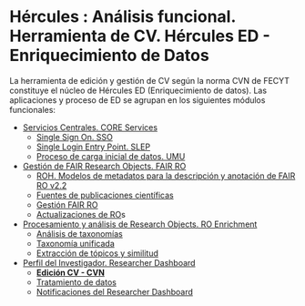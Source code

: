 # Hércules : Análisis funcional. Herramienta de CV. Hércules ED \- Enriquecimiento de Datos



La herramienta de edición y gestión de CV según la norma CVN de FECYT constituye el núcleo de Hércules ED (Enriquecimiento de datos). Las aplicaciones y proceso de ED se agrupan en los siguientes módulos funcionales: 

* [Servicios Centrales. CORE Services](/hercules/herramienta-de-cv-hercules-ed-enriquecimiento-de-datos/analisis-funcional-herramienta-de-cv-hercules-ed-enriquecimiento-de-datos/servicios-centrales-core-services/index.md "/hercules/herramienta-de-cv-hercules-ed-enriquecimiento-de-datos/analisis-funcional-herramienta-de-cv-hercules-ed-enriquecimiento-de-datos/servicios-centrales-core-services/index.md")
	+ [Single Sign On. SSO](https://confluence.um.es/confluence/display/HERCULES/Single+Sign+On.+SSO "https://confluence.um.es/confluence/display/HERCULES/Single+Sign+On.+SSO")
	+ [Single Login Entry Point. SLEP](https://confluence.um.es/confluence/display/HERCULES/Single+Login+Entry+Point.+SLEP "https://confluence.um.es/confluence/display/HERCULES/Single+Login+Entry+Point.+SLEP")
	+ [Proceso de carga inicial de datos. UMU](/hercules/herramienta-de-cv-hercules-ed-enriquecimiento-de-datos/analisis-funcional-herramienta-de-cv-hercules-ed-enriquecimiento-de-datos/servicios-centrales-core-services/proceso-de-carga-inicial-de-datos-para-la-umu.md "/hercules/herramienta-de-cv-hercules-ed-enriquecimiento-de-datos/analisis-funcional-herramienta-de-cv-hercules-ed-enriquecimiento-de-datos/servicios-centrales-core-services/proceso-de-carga-inicial-de-datos-para-la-umu.md")
* [Gestión de FAIR Research Objects. FAIR RO](/hercules/herramienta-de-cv-hercules-ed-enriquecimiento-de-datos/analisis-funcional-herramienta-de-cv-hercules-ed-enriquecimiento-de-datos/gestion-de-fair-research-objects-fair-ro/index.md "/hercules/herramienta-de-cv-hercules-ed-enriquecimiento-de-datos/analisis-funcional-herramienta-de-cv-hercules-ed-enriquecimiento-de-datos/gestion-de-fair-research-objects-fair-ro/index.md")
	+ [ROH. Modelos de metadatos para la descripción y anotación de FAIR RO v2\.2](https://confluence.um.es/confluence/pages/viewpage.action?pageId=397534542 "https://confluence.um.es/confluence/pages/viewpage.action?pageId=397534542")
	+ [Fuentes de publicaciones científicas](https://confluence.um.es/confluence/pages/viewpage.action?pageId=397534571 "https://confluence.um.es/confluence/pages/viewpage.action?pageId=397534571")
	+ [Gestión FAIR RO](https://confluence.um.es/confluence/pages/viewpage.action?pageId=397534591 "https://confluence.um.es/confluence/pages/viewpage.action?pageId=397534591")
	+ [Actualizaciones de RO](https://confluence.um.es/confluence/display/HERCULES/Actualizaciones+de+ROs "https://confluence.um.es/confluence/display/HERCULES/Actualizaciones+de+ROs")s
* [Procesamiento y análisis de Research Objects. RO Enrichment](/hercules/herramienta-de-cv-hercules-ed-enriquecimiento-de-datos/analisis-funcional-herramienta-de-cv-hercules-ed-enriquecimiento-de-datos/ro-enrichment/index.md "/hercules/herramienta-de-cv-hercules-ed-enriquecimiento-de-datos/analisis-funcional-herramienta-de-cv-hercules-ed-enriquecimiento-de-datos/ro-enrichment/index.md")
	+ [Análisis de taxonomías](/hercules/herramienta-de-cv-hercules-ed-enriquecimiento-de-datos/analisis-funcional-herramienta-de-cv-hercules-ed-enriquecimiento-de-datos/ro-enrichment/analisis-de-taxonomias.md "/hercules/herramienta-de-cv-hercules-ed-enriquecimiento-de-datos/analisis-funcional-herramienta-de-cv-hercules-ed-enriquecimiento-de-datos/ro-enrichment/analisis-de-taxonomias.md")
	+ [Taxonomía unificada](/hercules/herramienta-de-cv-hercules-ed-enriquecimiento-de-datos/analisis-funcional-herramienta-de-cv-hercules-ed-enriquecimiento-de-datos/ro-enrichment/taxonomia-unificada-de-descriptores-tematicos-para-hercules.md "/hercules/herramienta-de-cv-hercules-ed-enriquecimiento-de-datos/analisis-funcional-herramienta-de-cv-hercules-ed-enriquecimiento-de-datos/ro-enrichment/taxonomia-unificada-de-descriptores-tematicos-para-hercules.md")
	+ [Extracción de tópicos y similitud](/hercules/herramienta-de-cv-hercules-ed-enriquecimiento-de-datos/analisis-funcional-herramienta-de-cv-hercules-ed-enriquecimiento-de-datos/ro-enrichment/extraccion-de-descriptores-y-similitud/index.md "/hercules/herramienta-de-cv-hercules-ed-enriquecimiento-de-datos/analisis-funcional-herramienta-de-cv-hercules-ed-enriquecimiento-de-datos/ro-enrichment/extraccion-de-descriptores-y-similitud/index.md")
* [Perfil del Investigador. Researcher Dashboard](/hercules/herramienta-de-cv-hercules-ed-enriquecimiento-de-datos/analisis-funcional-herramienta-de-cv-hercules-ed-enriquecimiento-de-datos/editor-de-cv-perfil-del-investigador-researcher-dashboard/index.md "/hercules/herramienta-de-cv-hercules-ed-enriquecimiento-de-datos/analisis-funcional-herramienta-de-cv-hercules-ed-enriquecimiento-de-datos/editor-de-cv-perfil-del-investigador-researcher-dashboard/index.md")
	+ **[Edición CV \- CVN](/hercules/herramienta-de-cv-hercules-ed-enriquecimiento-de-datos/analisis-funcional-herramienta-de-cv-hercules-ed-enriquecimiento-de-datos/editor-de-cv-perfil-del-investigador-researcher-dashboard/edicion-cv-cvn/index.md "/hercules/herramienta-de-cv-hercules-ed-enriquecimiento-de-datos/analisis-funcional-herramienta-de-cv-hercules-ed-enriquecimiento-de-datos/editor-de-cv-perfil-del-investigador-researcher-dashboard/edicion-cv-cvn/index.md")**
	+ [Tratamiento de datos](/hercules/herramienta-de-cv-hercules-ed-enriquecimiento-de-datos/analisis-funcional-herramienta-de-cv-hercules-ed-enriquecimiento-de-datos/editor-de-cv-perfil-del-investigador-researcher-dashboard/tratamiento-de-datos/index.md "/hercules/herramienta-de-cv-hercules-ed-enriquecimiento-de-datos/analisis-funcional-herramienta-de-cv-hercules-ed-enriquecimiento-de-datos/editor-de-cv-perfil-del-investigador-researcher-dashboard/tratamiento-de-datos/index.md")
	+ [Notificaciones del Researcher Dashboard](/hercules/herramienta-de-cv-hercules-ed-enriquecimiento-de-datos/analisis-funcional-herramienta-de-cv-hercules-ed-enriquecimiento-de-datos/editor-de-cv-perfil-del-investigador-researcher-dashboard/listado-de-notificaciones-del-researcher-dashboard.md "/hercules/herramienta-de-cv-hercules-ed-enriquecimiento-de-datos/analisis-funcional-herramienta-de-cv-hercules-ed-enriquecimiento-de-datos/editor-de-cv-perfil-del-investigador-researcher-dashboard/listado-de-notificaciones-del-researcher-dashboard.md")




